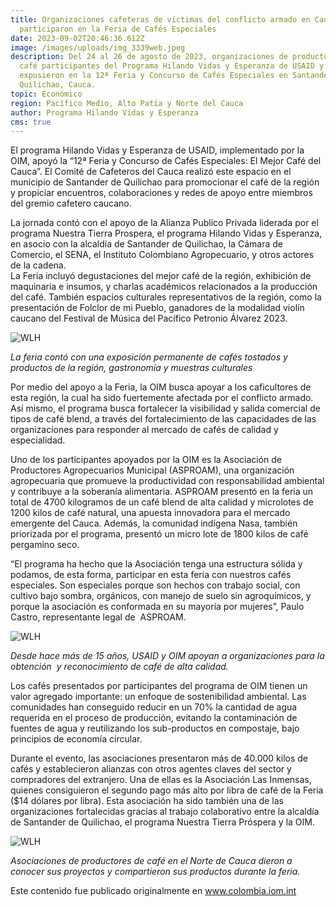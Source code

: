 ```yaml
---
title: Organizaciones cafeteras de víctimas del conflicto armado en Cauca
  participaron en la Feria de Cafés Especiales
date: 2023-09-02T20:46:36.612Z
image: /images/uploads/img_3339web.jpeg
description: Del 24 al 26 de agosto de 2023, organizaciones de productores de
  café participantes del Programa Hilando Vidas y Esperanza de USAID y OIM
  expusieron en la 12ª Feria y Concurso de Cafés Especiales en Santander de
  Quilichao, Cauca.
topic: Económico
region: Pacífico Medio, Alto Patía y Norte del Cauca
author: Programa Hilando Vidas y Esperanza
cms: true
---
```

El programa Hilando Vidas y Esperanza de USAID, implementado por la OIM, apoyó la “12ª Feria y Concurso de Cafés Especiales: El Mejor Café del Cauca”. El Comité de Cafeteros del Cauca realizó este espacio en el municipio de Santander de Quilichao para promocionar el café de la región y propiciar encuentros, colaboraciones y redes de apoyo entre miembros del gremio cafetero caucano.

La jornada contó con el apoyo de la Alianza Publico Privada liderada por el programa Nuestra Tierra Prospera, el programa Hilando Vidas y Esperanza, en asocio con la alcaldía de Santander de Quilichao, la Cámara de Comercio, el SENA, el Instituto Colombiano Agropecuario, y otros actores de la cadena. \
La Feria incluyó degustaciones del mejor café de la región, exhibición de maquinaria e insumos, y charlas académicos relacionados a la producción del café. También espacios culturales representativos de la región, como la presentación de Folclor de mi Pueblo, ganadores de la modalidad violín caucano del Festival de Música del Pacífico Petronio Álvarez 2023. 

![WLH](https://colombia.iom.int/sites/g/files/tmzbdl1011/files/images/Notas/093df2f9-caba-49da-a22a-169fe1381963web.jpg)

*La feria contó con una exposición permanente de cafés tostados y productos de la región, gastronomía y muestras culturales*

Por medio del apoyo a la Feria, la OIM busca apoyar a los caficultores de esta región, la cual ha sido fuertemente afectada por el conflicto armado. Así mismo, el programa busca fortalecer la visibilidad y salida comercial de tipos de café blend, a través del fortalecimiento de las capacidades de las organizaciones para responder al mercado de cafés de calidad y especialidad. 

Uno de los participantes apoyados por la OIM es la Asociación de Productores Agropecuarios Municipal (ASPROAM), una organización agropecuaria que promueve la productividad con responsabilidad ambiental y contribuye a la soberanía alimentaria. ASPROAM presentó en la feria un total de 4700 kilogramos de un café blend de alta calidad y microlotes de 1200 kilos de café natural, una apuesta innovadora para el mercado emergente del Cauca. Además, la comunidad indígena Nasa, también priorizada por el programa, presentó un micro lote de 1800 kilos de café pergamino seco.

“El programa ha hecho que la Asociación tenga una estructura sólida y podamos, de esta forma, participar en esta feria con nuestros cafés especiales. Son especiales porque son hechos con trabajo social, con cultivo bajo sombra, orgánicos, con manejo de suelo sin agroquímicos, y porque la asociación es conformada en su mayoría por mujeres”, Paulo Castro, representante legal de  ASPROAM. 

![WLH](https://colombia.iom.int/sites/g/files/tmzbdl1011/files/images/Notas/2-32web.jpg)

*Desde hace más de 15 años, USAID y OIM apoyan a organizaciones para la obtención  y reconocimiento de café de alta calidad.*

Los cafés presentados por participantes del programa de OIM tienen un valor agregado importante: un enfoque de sostenibilidad ambiental. Las comunidades han conseguido reducir en un 70% la cantidad de agua requerida en el proceso de producción, evitando la contaminación de fuentes de agua y reutilizando los sub-productos en compostaje, bajo principios de economía circular. 

Durante el evento, las asociaciones presentaron más de 40.000 kilos de cafés y establecieron alianzas con otros agentes claves del sector y compradores del extranjero. Una de ellas es la Asociación Las Inmensas, quienes consiguieron el segundo pago más alto por libra de café de la Feria ($14 dólares por libra). Esta asociación ha sido también una de las organizaciones fortalecidas gracias al trabajo colaborativo entre la alcaldía de Santander de Quilichao, el programa Nuestra Tierra Próspera y la OIM. 

![WLH](https://colombia.iom.int/sites/g/files/tmzbdl1011/files/images/Notas/0c032428-c2c2-466f-8083-32e7e3be1de0web.jpg)

*Asociaciones de productores de café en el Norte de Cauca dieron a conocer sus proyectos y compartieron sus productos durante la feria.*

Este contenido fue publicado originalmente en www.colombia.iom.int